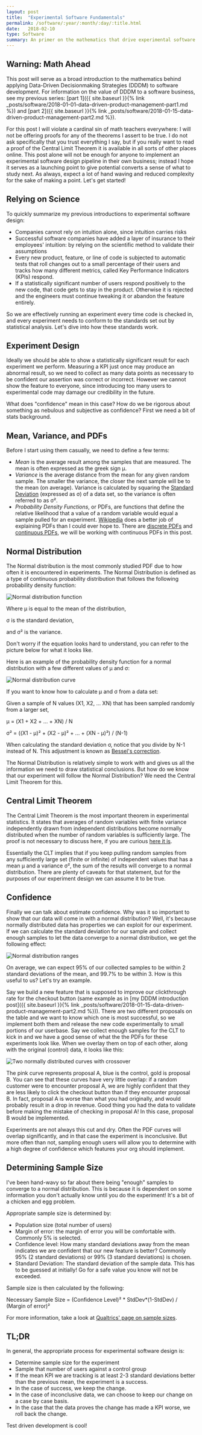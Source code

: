 ```yaml
---
layout: post
title:  "Experimental Software Fundamentals"
permalink: /software/:year/:month/:day/:title.html
date:   2018-02-10
type: Software
summary: An primer on the mathematics that drive experimental software development.
---
```


## Warning: Math Ahead

This post will serve as a broad introduction to the mathematics behind applying Data-Driven Decisionmaking Strategies (DDDM) to software development. For information on the value of DDDM to a software business, see my previous series: [part 1]({{ site.baseurl }}{% link _posts/software/2018-01-01-data-driven-product-management-part1.md %}) and [part 2]({{ site.baseurl }}{% link _posts/software/2018-01-15-data-driven-product-management-part2.md %}).

For this post I will violate a cardinal sin of math teachers everywhere: I will not be offering proofs for any of the theorems I assert to be true. I do not ask specifically that you trust everything I say, but if you really want to read a proof of the Central Limit Theorem it is available in all sorts of other places online. This post alone will not be enough for anyone to implement an experimental software design pipeline in their own business; instead I hope it serves as a launching point to give potential converts a sense of what to study next. As always, expect a lot of hand waving and reduced complexity for the sake of making a point. Let's get started!

## Relying on Science

To quickly summarize my previous introductions to experimental software design:
* Companies cannot rely on intuition alone, since intuition carries risks
* Successful software companies have added a layer of insurance to their employees' intuition: by relying on the scientific method to validate their assumptions
* Every new product, feature, or line of code is subjected to automatic tests that roll changes out to a small percentage of their users and tracks how many different metrics, called Key Performance Indicators (KPIs) respond.
* If a statistically significant number of users respond positively to the new code, that code gets to stay in the product. Otherwise it is rejected and the engineers must continue tweaking it or abandon the feature entirely.

So we are effectively running an experiment every time code is checked in, and every experiment needs to conform to the standards set out by statistical analysis. Let's dive into how these standards work.

## Experiment Design

Ideally we should be able to show a statistically significant result for each experiment we perform. Measuring a KPI just once may produce an abnormal result, so we need to collect as many data points as necessary to be confident our assertion was correct or incorrect. However we cannot show the feature to everyone, since introducing too many users to experimental code may damage our credibility in the future.

What does "confidence" mean in this case? How do we be rigorous about something as nebulous and subjective as confidence? First we need a bit of stats background.

## Mean, Variance, and PDFs
Before I start using them casually, we need to define a few terms:

* *Mean* is the average result among the samples that are measured. The mean is often expressed as the greek sign μ.
* *Variance* is the average distance from the mean for any given random sample. The smaller the variance, the closer the next sample will be to the mean (on average). Variance is calculated by squaring the [Standard Deviation](https://en.wikipedia.org/wiki/Standard_deviation) (expressed as σ) of a data set, so the variance is often referred to as σ².
* *Probability Density Functions*, or PDFs, are functions that define the relative likelihood that a value of a random variable would equal a sample pulled for an experiment. [Wikipedia](https://en.wikipedia.org/wiki/Probability_density_function) does a better job of explaining PDFs than I could ever hope to. There are [discrete PDFs](https://en.wikipedia.org/wiki/Probability_distribution#Discrete_probability_distribution) and [continuous PDFs](https://en.wikipedia.org/wiki/Probability_distribution#Continuous_probability_distribution), we will be working with continuous PDFs in this post.

## Normal Distribution

The Normal distribution is the most commonly studied PDF due to how often it is encountered in experiments. The Normal Distribution is defined as a type of continuous probability distribution that follows the following probability density function:

![Normal distribution function]({{site.url}}/assets/posts/experimental-software-primer/normal-distribution-equation.png)

Where μ is equal to the mean of the distribution,

σ is the standard deviation,

and σ² is the variance.

Don't worry if the equation looks hard to understand, you can refer to the picture below for what it looks like.

Here is an example of the probability density function for a normal distribution with a few different values of μ and σ:

![Normal distribution curve]({{site.url}}/assets/posts/experimental-software-primer/normal-distribution-curve.png)

If you want to know how to calculate μ and σ from a data set:

Given a sample of N values (X1, X2, ... XN) that has been sampled randomly from a larger set,

μ = (X1 + X2 + ... + XN) / N

σ² = ((X1 - μ)² + (X2 - μ)² + ... + (XN - μ)²) / (N-1)

When calculating the standard deviation σ, notice that you divide by N-1 instead of N. This adjustment is known as [Bessel's correction](https://en.wikipedia.org/wiki/Bessel%27s_correction).

The Normal Distribution is relatively simple to work with and gives us all the information we need to draw statistical conclusions. But how do we know that our experiment will follow the Normal Distribution? We need the Central Limit Theorem for this.

## Central Limit Theorem

The Central Limit Theorem is the most important theorem in experimental statistics. It states that averages of random variables with finite variance independently drawn from independent distributions become normally distributed when the number of random variables is sufficiently large. The proof is not necessary to discuss here, if you are curious [here it is](https://en.wikipedia.org/wiki/Central_limit_theorem#Proof_of_classical_CLT).

Essentially the CLT implies that if you keep pulling random samples from any sufficiently large set (finite or infinite) of independent values that has a mean μ and a variance σ², the sum of the results will converge to a normal distribution. There are plenty of caveats for that statement, but for the purposes of our experiment design we can assume it to be true.

## Confidence

Finally we can talk about estimate confidence. Why was it so important to show that our data will come in with a normal distribution? Well, it's because normally distributed data has properties we can exploit for our experiment. If we can calculate the standard deviation for our sample and collect enough samples to let the data converge to a normal distribution, we get the following effect:

![Normal distribution ranges]({{site.url}}/assets/posts/experimental-software-primer/normal-distribution-ranges.png)

On average, we can expect 95% of our collected samples to be within 2 standard deviations of the mean, and 99.7% to be within 3. How is this useful to us? Let's try an example.

Say we build a new feature that is supposed to improve our clickthrough rate for the checkout button (same example as in [my DDDM introduction post]({{ site.baseurl }}{% link _posts/software/2018-01-15-data-driven-product-management-part2.md %})). There are two different proposals on the table and we want to know which one is most successful, so we implement both them and release the new code experimentally to small portions of our userbase. Say we collect enough samples for the CLT to kick in and we have a good sense of what the the PDFs for these experiments look like. When we overlay them on top of each other, along with the original (control) data, it looks like this: 

![Two normally distributed curves with crossover]({{site.url}}/assets/posts/experimental-software-primer/experiment-conclusive.png)

The pink curve represents proposal A, blue is the control, gold is proposal B. You can see that these curves have very little overlap: if a random customer were to encounter proposal A, we are highly confident that they are less likely to click the checkout button than if they encounter proposal B. In fact, proposal A is worse than what you had originally, and would probably result in a drop in revenue. Good thing you had the data to validate before making the mistake of checking in proposal A! In this case, proposal B would be implemented.

Experiments are not always this cut and dry. Often the PDF curves will overlap significantly, and in that case the experiment is inconclusive. But more often than not, sampling enough users will allow you to determine with a high degree of confidence which features your org should implement.

## Determining Sample Size
I've been hand-wavy so far about there being "enough" samples to converge to a normal distribution. This is because it is dependent on some information you don't actually know until you do the experiment! It's a bit of a chicken and egg problem.

Appropriate sample size is determined by:

* Population size (total number of users)
* Margin of error: the margin of error you will be comfortable with. Commonly 5% is selected.
* Confidence level: How many standard deviations away from the mean indicates we are confident that our new feature is better? Commonly 95% (2 standard deviations) or 99% (3 standard deviations) is chosen.
* Standard Deviation: The standard deviation of the sample data. This has to be guessed at initially! Go for a safe value you know will not be exceeded.

Sample size is then calculated by the following: 

Necessary Sample Size = (Confidence Level)² * StdDev*(1-StdDev) / (Margin of error)²

For more information, take a look at [Qualtrics' page on sample sizes](https://www.qualtrics.com/blog/determining-sample-size/).

## TL;DR
In general, the appropriate process for experimental software design is:

* Determine sample size for the experiment
* Sample that number of users against a control group
* If the mean KPI we are tracking is at least 2-3 standard deviations better than the previous mean, the experiment is a success.
* In the case of success, we keep the change.
* In the case of inconclusive data, we can choose to keep our change on a case by case basis. 
* In the case that the data proves the change has made a KPI worse, we roll back the change.

Test driven development is cool!